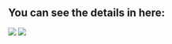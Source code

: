 
## You can see the details in here:

![](https://github.com/xuyisheng/DesignSupportLibraryDemo/blob/master/gif/6%E6%9C%88%2004%2C%202015%2022:57.gif)
![](https://github.com/xuyisheng/DesignSupportLibraryDemo/blob/master/gif/6%E6%9C%88%2004%2C%202015%2022:58.gif)
